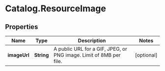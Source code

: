 # Catalog.ResourceImage

## Properties
Name | Type | Description | Notes
------------ | ------------- | ------------- | -------------
**imageUrl** | **String** | A public URL for a GIF, JPEG, or PNG image. Limit of 8MB per file.   | [optional] 
